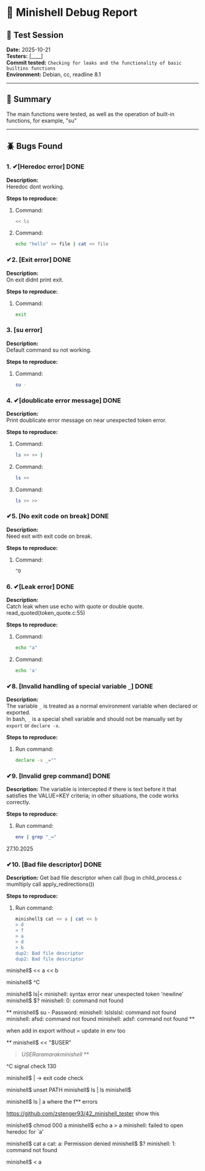 # 🐚 Minishell Debug Report

## 📅 Test Session
**Date:** 2025-10-21  
**Testers:** [____]  
**Commit tested:** `Checking for leaks and the functionality of basic builtins functions`  
**Environment:** Debian, cc, readline 8.1  

---

## 🧩 Summary
The main functions were tested, as well as the operation of built-in functions, for example, "su"

---

## 🪲 Bugs Found

### 1. ✔[Heredoc error] DONE
**Description:**  
Heredoc dont working.

**Steps to reproduce:**  
1. Command:  
   ```bash
   << ls
   ```
2. Command:  
   ```bash
   echo "hello" >> file | cat << file
   ```

### ✔2. [Exit error] DONE
**Description:**  
On exit didnt print exit.

**Steps to reproduce:**  
1. Command:  
   ```bash
   exit
   ```

### 3. [su error]
**Description:**  
Default command su not working.

**Steps to reproduce:**  
1. Command:  
   ```bash
   su -
   ```

### 4. ✔[doublicate error message] DONE
**Description:**  
Print doublicate error message on near unexpected token error.

**Steps to reproduce:**  
1. Command:  
   ```bash
   ls >> >> |
   ```
2. Command:  
   ```bash
   ls >>
   ```
3. Command:  
   ```bash
   ls >> >>
   ```

### ✔5. [No exit code on break] DONE
**Description:**  
Need exit with exit code on break.

**Steps to reproduce:**  
1. Command:  
   ```bash
   ^D
   ```

### 6. ✔[Leak error] DONE
**Description:**  
Catch leak when use echo with quote or double quote. read_quoted(token_quote.c:55)

**Steps to reproduce:**  
1. Command:  
   ```bash
   echo "a"
   ```
2. Command:  
   ```bash
   echo 'a'
   ```

### ✔8. [Invalid handling of special variable `_`] DONE

**Description:**  
The variable `_` is treated as a normal environment variable when declared or exported.  
In bash, `_` is a special shell variable and should not be manually set by `export` or `declare -x`.

**Steps to reproduce:**  
1. Run command:  
   ```bash
   declare -x _=""
   ```

### ✔9. [Invalid grep command] DONE

**Description:**
The variable is intercepted if there is text before it that satisfies the VALUE=KEY criteria; in other situations, the code works correctly.

**Steps to reproduce:**  
1. Run command:  
   ```bash
   env | grep "_="
   ```

27.10.2025

### ✔10. [Bad file descriptor] DONE

**Description:**
Get bad file descriptor when call (bug in child_process.c mumltiply call apply_redirections())

**Steps to reproduce:**
1. Run command:
   ```bash
   minishell$ cat << a | cat << b
   > d
   > f
   > a
   > d
   > b
   dup2: Bad file descriptor
   dup2: Bad file descriptor
   ```


minishell$ << a << b
> 
minishell$ ^C

minishell$ ls|<
minishell: syntax error near unexpected token 'newline'
minishell$ $?
minishell: 0: command not found

**
minishell$ su -
Password: 
minishell: lslslslsl: command not found
minishell: afsd: command not found
minishell: adsf: command not found
**

when add in export without = update in env too

**
minishell$ << "$USER"
> $USER
> aramarak
minishell$ 
**

^C signal check 130

minishell$ |  -> exit code check 

minishell$ unset PATH
minishell$ ls | ls
minishell$ 

minishell$ ls | a where the f** errors

https://github.com/zstenger93/42_minishell_tester show this


minishell$ chmod 000 a
minishell$ echo a > a
minishell: failed to open heredoc for `a'


minishell$ cat a
cat: a: Permission denied
minishell$ $?
minishell: 1: command not found

minishell$ < a

